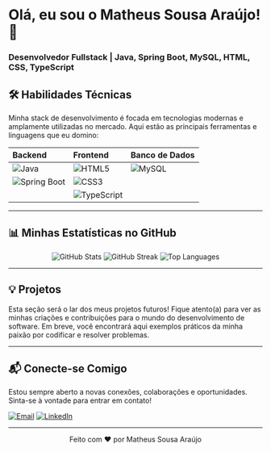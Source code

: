 # Olá, eu sou o Matheus Sousa Araújo! 👋

### Desenvolvedor Fullstack | Java, Spring Boot, MySQL, HTML, CSS, TypeScript

## 🛠️ Habilidades Técnicas

Minha stack de desenvolvimento é focada em tecnologias modernas e amplamente utilizadas no mercado. Aqui estão as principais ferramentas e linguagens que eu domino:

| Backend             | Frontend           | Banco de Dados      |
| :------------------ | :----------------- | :------------------ |
| ![Java](https://img.shields.io/badge/Java-007396?style=for-the-badge&logo=java&logoColor=white) | ![HTML5](https://img.shields.io/badge/HTML5-E34F26?style=for-the-badge&logo=html5&logoColor=white) | ![MySQL](https://img.shields.io/badge/MySQL-005C84?style=for-the-badge&logo=mysql&logoColor=white) |
| ![Spring Boot](https://img.shields.io/badge/Spring_Boot-6DB33F?style=for-the-badge&logo=spring-boot&logoColor=white) | ![CSS3](https://img.shields.io/badge/CSS3-1572B6?style=for-the-badge&logo=css3&logoColor=white) |                     |
|                     | ![TypeScript](https://img.shields.io/badge/TypeScript-007ACC?style=for-the-badge&logo=typescript&logoColor=white) |                     |

---

## 📊 Minhas Estatísticas no GitHub

<p align="center">
  <img src="https://github-readme-stats.vercel.app/api?username=DevMatheusSousa&show_icons=true&theme=blue-green&hide_border=true&count_private=true" alt="GitHub Stats"/>
  <img src="https://github-readme-streak-stats.herokuapp.com/?user=DevMatheusSousa&theme=blue-green&hide_border=true" alt="GitHub Streak"/>
  <img src="https://github-readme-stats.vercel.app/api/top-langs/?username=DevMatheusSousa&layout=compact&theme=blue-green&hide_border=true" alt="Top Languages"/>
</p>

---

## 💡 Projetos

Esta seção será o lar dos meus projetos futuros! Fique atento(a) para ver as minhas criações e contribuições para o mundo do desenvolvimento de software. Em breve, você encontrará aqui exemplos práticos da minha paixão por codificar e resolver problemas.

---

## 📬 Conecte-se Comigo

Estou sempre aberto a novas conexões, colaborações e oportunidades. Sinta-se à vontade para entrar em contato!

[![Email](https://img.shields.io/badge/Email-dev.matheus.contato@gmail.com-blue?style=for-the-badge&logo=gmail&logoColor=white)](mailto:dev.matheus.contato@gmail.com)
[![LinkedIn](https://img.shields.io/badge/LinkedIn-Matheus%20Sousa%20Araújo-blue?style=for-the-badge&logo=linkedin&logoColor=white)](https://www.linkedin.com/in/matheus-sousa-araujo-98165931a/)

---

<p align="center">
  Feito com ❤️ por Matheus Sousa Araújo
</p>


